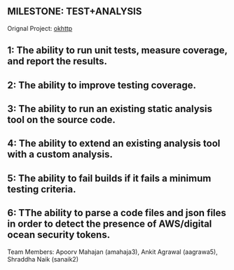 MILESTONE: TEST+ANALYSIS
------------------------

Orignal Project: [okhttp](https://github.com/square/okhttp)


##  1: The ability to run unit tests, measure coverage, and report the results.


##  2: The ability to improve testing coverage.

##  3: The ability to run an existing static analysis tool on the source code.

##  4: The ability to extend an existing analysis tool with a custom analysis.

##  5: The ability to fail builds if it fails a minimum testing criteria. 

##  6: TThe ability to parse a code files and json files in order to detect the presence of AWS/digital ocean security tokens.


Team Members: Apoorv Mahajan (amahaja3), Ankit Agrawal (aagrawa5), Shraddha Naik (sanaik2)
